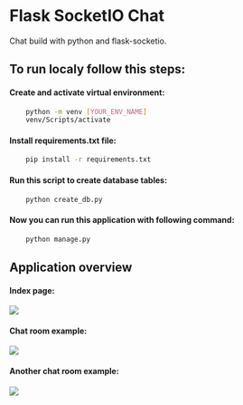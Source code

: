 # Flask SocketIO Chat

Chat build with python and flask-socketio.

## To run localy follow this steps:


#### Create and activate virtual environment:
```sh
    python -m venv [YOUR_ENV_NAME]
    venv/Scripts/activate
```

#### Install requirements.txt file:
```sh
    pip install -r requirements.txt
```

#### Run this script to create database tables:
```sh
    python create_db.py
```

#### Now you can run this application with following command:
```sh
    python manage.py
```

## Application overview
#### Index page:
![](https://drive.google.com/uc?export=view&id=1JZbMGi6XUTDmfmySkslTx6EG7FgRUzJE)

#### Chat room example:
![](https://drive.google.com/uc?export=view&id=1uEgxOZz_VtPm7fldahmks8ICluxt-uRL)

#### Another chat room example:
![](https://drive.google.com/uc?export=view&id=1F0pAVhCvH_yH6Vi_SSk2ckDGDnOVzoiP)

